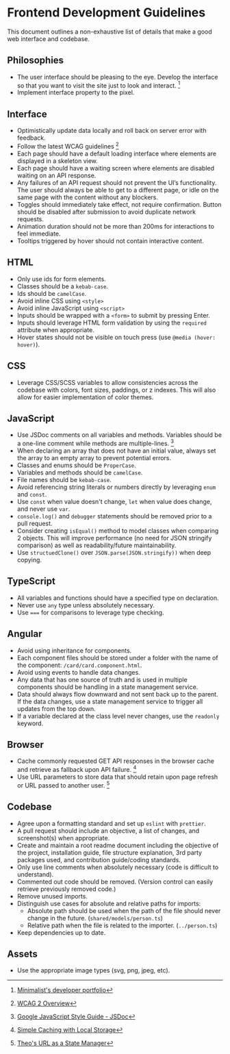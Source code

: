 # Frontend Development Guidelines

This document outlines a non-exhaustive list of details that make a good web interface and codebase.

## Philosophies

-   The user interface should be pleasing to the eye. Develop the interface so that you want to visit the site just to look and interact. [^1]
-   Implement interface property to the pixel.

## Interface

-   Optimistically update data locally and roll back on server error with feedback.
-   Follow the latest WCAG guidelines [^5]
-   Each page should have a default loading interface where elements are displayed in a skeleton view.
-   Each page should have a waiting screen where elements are disabled waiting on an API response.
-   Any failures of an API request should not prevent the UI’s functionality. The user should always be able to get to a different page, or idle on the same page with the content without any blockers.
-   Toggles should immediately take effect, not require confirmation.
    Button should be disabled after submission to avoid duplicate network requests.
-   Animation duration should not be more than 200ms for interactions to feel immediate.
-   Tooltips triggered by hover should not contain interactive content.

## HTML

-   Only use ids for form elements.
-   Classes should be a `kebab-case`.
-   Ids should be `camelCase`.
-   Avoid inline CSS using `<style>`
-   Avoid inline JavaScript using `<script>`
-   Inputs should be wrapped with a `<form>` to submit by pressing Enter.
-   Inputs should leverage HTML form validation by using the `required` attribute when appropriate.
-   Hover states should not be visible on touch press (use `@media (hover: hover)`).

## CSS
-   Leverage CSS/SCSS variables to allow consistencies across the codebase with colors, font sizes, paddings, or z indexes. This will also allow for easier implementation of color themes.

## JavaScript

-   Use JSDoc comments on all variables and methods. Variables should be a one-line comment while methods are multiple-lines. [^2]
-   When declaring an array that does not have an initial value, always set the array to an empty array to prevent potential errors.
-   Classes and enums should be `ProperCase`.
-   Variables and methods should be `camelCase`.
-   File names should be `kebab-case`.
-   Avoid referencing string literals or numbers directly by leveraging `enum` and `const`.
-   Use `const` when value doesn't change, `let` when value does change, and never use `var`.
-   `console.log()` and `debugger` statements should be removed prior to a pull request.
-   Consider creating `isEqual()` method to model classes when comparing 2 objects. This will improve performance (no need for JSON stringify comparison) as well as readability/future maintainability.
-   Use `structuedClone()` over `JSON.parse(JSON.stringify))` when deep copying.

## TypeScript

-   All variables and functions should have a specified type on declaration.
-   Never use `any` type unless absolutely necessary.
-   Use `===` for comparisons to leverage type checking.

## Angular

-   Avoid using inheritance for components.
-   Each component files should be stored under a folder with the name of the component: `/card/card.component.html`.
-   Avoid using events to handle data changes.
-   Any data that has one source of truth and is used in multiple components should be handling in a state management service.
-   Data should always flow downward and not sent back up to the parent. If the data changes, use a state management service to trigger all updates from the top down.
-   If a variable declared at the class level never changes, use the `readonly` keyword.

## Browser

-   Cache commonly requested GET API responses in the browser cache and retrieve as fallback upon API failure. [^4]
-   Use URL parameters to store data that should retain upon page refresh or URL passed to another user. [^3]

## Codebase

-   Agree upon a formatting standard and set up `eslint` with `prettier`.
-   A pull request should include an objective, a list of changes, and screenshot(s) when appropriate.
-   Create and maintain a root readme document including the objective of the project, installation guide, file structure explanation, 3rd party packages used, and contribution guide/coding standards.
-   Only use line comments when absolutely necessary (code is difficult to understand).
-   Commented out code should be removed. (Version control can easily retrieve previously removed code.)
-   Remove unused imports.
-   Distinguish use cases for absolute and relative paths for imports:
    -   Absolute path should be used when the path of the file should never change in the future. (`shared/models/person.ts`)
    -   Relative path when the file is related to the importer. (`../person.ts`)
-   Keep dependencies up to date.

## Assets

-   Use the appropriate image types (svg, png, jpeg, etc).

[^1]: [Minimalist's developer portfolio](https://www.namitoyokota.com)
[^2]: [Google JavaScript Style Guide - JSDoc](https://google.github.io/styleguide/jsguide.html#jsdoc)
[^3]: [Theo's URL as a State Manager]()
[^4]: [Simple Caching with Local Storage](https://jonmeyers.io/blog/simple-caching-with-local-storage/)
[^5]: [WCAG 2 Overview](https://www.w3.org/WAI/standards-guidelines/wcag/)
